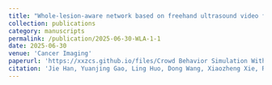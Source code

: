 ```yaml
---
title: "Whole-lesion-aware network based on freehand ultrasound video for breast cancer assessment: a prospective multicenter study"
collection: publications
category: manuscripts
permalink: /publication/2025-06-30-WLA-1-1
date: 2025-06-30
venue: 'Cancer Imaging'
paperurl: 'https://xxzcs.github.io/files/Crowd Behavior Simulation With Emotional Contagion in Unexpected Multihazard Situations.pdf'
citation: 'Jie Han, Yuanjing Gao, Ling Huo, Dong Wang, Xiaozheng Xie, Rui Zhang, Mengsu Xiao, Nan Zhang, Meng Lei, Quanlin Wu. (2025). &quot;Whole-lesion-aware network based on freehand ultrasound video for breast cancer assessment: a prospective multicenter study.&quot; <i>Cancer Imaging</i>. 25(1): 75.'
---
```

